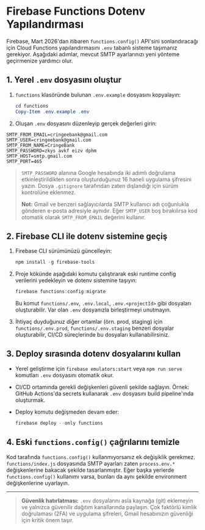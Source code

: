 # Firebase Functions Dotenv Yapılandırması

Firebase, Mart 2026'dan itibaren `functions.config()` API'sini sonlandıracağı için
Cloud Functions yapılandırmasını `.env` tabanlı sisteme taşımanız gerekiyor.
Aşağıdaki adımlar, mevcut SMTP ayarlarınızı yeni yönteme geçirmenize yardımcı olur.

## 1. Yerel `.env` dosyasını oluştur

1. `functions` klasöründe bulunan `.env.example` dosyasını kopyalayın:

   ```powershell
   cd functions
   Copy-Item .env.example .env
   ```

2. Oluşan `.env` dosyasını düzenleyip gerçek değerleri girin:

```dotenv
SMTP_FROM_EMAIL=cringeebank@gmail.com
SMTP_USER=cringeebank@gmail.com
SMTP_FROM_NAME=CringeBank
SMTP_PASSWORD=zkys avkf eizv dphm
SMTP_HOST=smtp.gmail.com
SMTP_PORT=465
```

> `SMTP_PASSWORD` alanına Google hesabında iki adımlı doğrulama etkinleştirildikten sonra
> oluşturduğunuz 16 haneli uygulama şifresini yazın. Dosya `.gitignore` tarafından zaten
> dışlandığı için sürüm kontrolüne eklenmez.
>
> **Not:** Gmail ve benzeri sağlayıcılarda SMTP kullanıcı adı çoğunlukla gönderen e-posta adresiyle aynıdır.
> Eğer `SMTP_USER` boş bırakılırsa kod otomatik olarak `SMTP_FROM_EMAIL` değerini kullanır.

## 2. Firebase CLI ile dotenv sistemine geçiş

1. Firebase CLI sürümünüzü güncelleyin:

   ```powershell
   npm install -g firebase-tools
   ```

2. Proje kökünde aşağıdaki komutu çalıştırarak eski runtime config verilerini
yedekleyin ve dotenv sistemine taşıyın:

   ```powershell
   firebase functions:config:migrate
   ```
   Bu komut `functions/.env`, `.env.local`, `.env.<projectId>` gibi dosyaları oluşturabilir.
   Var olan `.env` dosyanızla birleştirmeyi unutmayın.
3. İhtiyaç duyduğunuz diğer ortamlar (örn. prod, staging) için
   `functions/.env.prod`, `functions/.env.staging` benzeri dosyalar oluşturabilir,
   CI/CD süreçlerinde bu dosyaları kullanabilirsiniz.

## 3. Deploy sırasında dotenv dosyalarını kullan

- Yerel geliştirme için `firebase emulators:start` veya `npm run serve` komutları `.env` dosyasını otomatik okur.
- CI/CD ortamında gerekli değişkenleri güvenli şekilde sağlayın. Örnek: GitHub Actions'da
   secrets kullanarak `.env` dosyasını build pipeline'ında oluşturmak.
- Deploy komutu değişmeden devam eder:

   ```powershell
   firebase deploy --only functions
   ```


## 4. Eski `functions.config()` çağrılarını temizle

Kod tarafında `functions.config()` kullanmıyorsanız ek değişiklik gerekmez.
`functions/index.js` dosyasında SMTP ayarları zaten `process.env.*` değişkenlerine
bakacak şekilde tasarlanmıştır. Eğer başka yerlerde `functions.config()` kullanımı
varsa, bunları da aynı şekilde environment değişkenlerine uyarlayın.

---

> **Güvenlik hatırlatması:** `.env` dosyalarını asla kaynağa (git) eklemeyin ve
> yalnızca güvenilir dağıtım kanallarında paylaşın. Çok faktörlü kimlik doğrulaması
> (2FA) ve uygulama şifreleri, Gmail hesabınızın güvenliği için kritik önem taşır.
